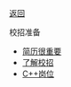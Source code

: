 [返回](README.md)

校招准备

+  [简历很重要](Doc/Prepare/简历很重要.md) 
+  [了解校招](Doc/Prepare/了解校招.md) 
+  [C++岗位](Doc/Prepare/C++岗位.md) 

